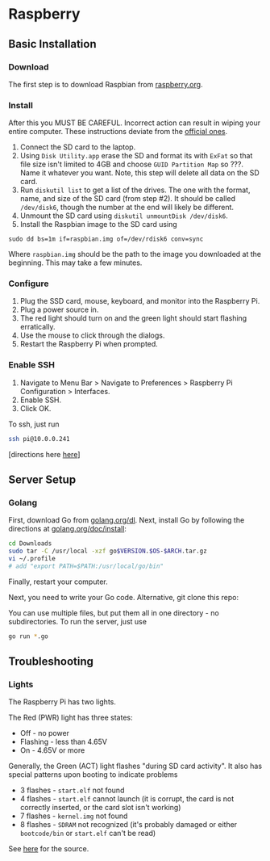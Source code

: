 # Raspberry

## Basic Installation

### Download

The first step is to download Raspbian from [raspberry.org](https://www.raspberrypi.org/downloads/raspbian/).

### Install

After this you MUST BE CAREFUL. Incorrect action can result in wiping your entire computer. These instructions deviate from the [official ones](https://www.raspberrypi.org/documentation/installation/installing-images/mac.md).

1. Connect the SD card to the laptop.
2. Using `Disk Utility.app` erase the SD and format its with `ExFat` so that file size isn't limited to 4GB and choose `GUID Partition Map` so ???. Name it whatever you want. Note, this step will delete all data on the SD card.
3. Run `diskutil list` to get a list of the drives. The one with the format, name, and size of the SD card (from step #2). It should be called `/dev/disk6`, though the number at the end will likely be different.
4. Unmount the SD card using `diskutil unmountDisk /dev/disk6`.
5. Install the Raspbian image to the SD card using

```
sudo dd bs=1m if=raspbian.img of=/dev/rdisk6 conv=sync
```

Where `raspbian.img` should be the path to the image you downloaded at the beginning. This may take a few minutes.

### Configure

1. Plug the SSD card, mouse, keyboard, and monitor into the Raspberry Pi.
2. Plug a power source in.
3. The red light should turn on and the green light should start flashing erratically.
4. Use the mouse to click through the dialogs.
5. Restart the Raspberry Pi when prompted.

### Enable SSH

1. Navigate to Menu Bar > Navigate to Preferences > Raspberry Pi Configuration > Interfaces.
2. Enable SSH.
3. Click OK.

To ssh, just run

```bash
ssh pi@10.0.0.241
```

[directions here [here](https://www.raspberrypi.org/documentation/remote-access/ssh/)]

## Server Setup

### Golang

First, download Go from [golang.org/dl](golang.org/dl). Next, install Go by following the directions at [golang.org/doc/install](golang.org/doc/install):

```bash
cd Downloads
sudo tar -C /usr/local -xzf go$VERSION.$OS-$ARCH.tar.gz
vi ~/.profile
# add "export PATH=$PATH:/usr/local/go/bin"
```

Finally, restart your computer.

Next, you need to write your Go code. Alternative, git clone this repo:

You can use multiple files, but put them all in one directory - no subdirectories. To run the server, just use

```bash
go run *.go
```

## Troubleshooting

### Lights

The Raspberry Pi has two lights.

The Red (PWR) light has three states:

- Off - no power
- Flashing - less than 4.65V
- On - 4.65V or more

Generally, the Green (ACT) light flashes "during SD card activity". It also has special patterns upon booting to indicate problems

- 3 flashes - `start.elf` not found
- 4 flashes - `start.elf` cannot launch (it is corrupt, the card is not correctly inserted, or the card slot isn't working)
- 7 flashes - `kernel.img` not found
- 8 flashes - `SDRAM` not recognized (it's probably damaged or either `bootcode/bin` or `start.elf` can't be read)

See [here](https://www.makeuseof.com/tag/raspberry-pi-wont-boot-fix/) for the source.